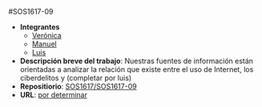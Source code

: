 #SOS1617-09

- **Integrantes**
  - [Verónica](https://github.com/kkdekiki)
  - [Manuel](https://github.com/mjtr)
  - [Luis](#)
- **Descripción breve del trabajo**: Nuestras fuentes de información están orientadas a analizar la relación que existe entre el uso de Internet, 
los ciberdelitos y (completar por luis)
- **Repositiorio**: [SOS1617/SOS1617-09](https://github.com/SOS1617/SOS1617-09)
- **URL**: [por determinar](#)